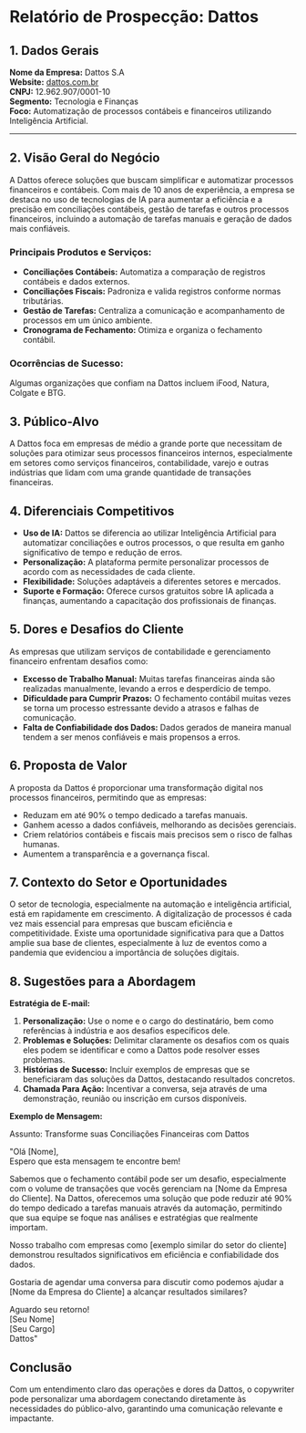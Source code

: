 # Relatório de Prospecção: Dattos

## 1. Dados Gerais

**Nome da Empresa:** Dattos S.A  
**Website:** [dattos.com.br](http://www.dattos.com.br)  
**CNPJ:** 12.962.907/0001-10  
**Segmento:** Tecnologia e Finanças  
**Foco:** Automatização de processos contábeis e financeiros utilizando Inteligência Artificial.  

---

## 2. Visão Geral do Negócio

A Dattos oferece soluções que buscam simplificar e automatizar processos financeiros e contábeis. Com mais de 10 anos de experiência, a empresa se destaca no uso de tecnologias de IA para aumentar a eficiência e a precisão em conciliações contábeis, gestão de tarefas e outros processos financeiros, incluindo a automação de tarefas manuais e geração de dados mais confiáveis.

### Principais Produtos e Serviços:
- **Conciliações Contábeis:** Automatiza a comparação de registros contábeis e dados externos.
- **Conciliações Fiscais:** Padroniza e valida registros conforme normas tributárias.
- **Gestão de Tarefas:** Centraliza a comunicação e acompanhamento de processos em um único ambiente.
- **Cronograma de Fechamento:** Otimiza e organiza o fechamento contábil.

### Ocorrências de Sucesso:
Algumas organizações que confiam na Dattos incluem iFood, Natura, Colgate e BTG.

## 3. Público-Alvo

A Dattos foca em empresas de médio a grande porte que necessitam de soluções para otimizar seus processos financeiros internos, especialmente em setores como serviços financeiros, contabilidade, varejo e outras indústrias que lidam com uma grande quantidade de transações financeiras.

## 4. Diferenciais Competitivos

- **Uso de IA:** Dattos se diferencia ao utilizar Inteligência Artificial para automatizar conciliações e outros processos, o que resulta em ganho significativo de tempo e redução de erros.
- **Personalização:** A plataforma permite personalizar processos de acordo com as necessidades de cada cliente.
- **Flexibilidade:** Soluções adaptáveis a diferentes setores e mercados.
- **Suporte e Formação:** Oferece cursos gratuitos sobre IA aplicada a finanças, aumentando a capacitação dos profissionais de finanças.

## 5. Dores e Desafios do Cliente

As empresas que utilizam serviços de contabilidade e gerenciamento financeiro enfrentam desafios como:
- **Excesso de Trabalho Manual:** Muitas tarefas financeiras ainda são realizadas manualmente, levando a erros e desperdício de tempo.
- **Dificuldade para Cumprir Prazos:** O fechamento contábil muitas vezes se torna um processo estressante devido a atrasos e falhas de comunicação.
- **Falta de Confiabilidade dos Dados:** Dados gerados de maneira manual tendem a ser menos confiáveis e mais propensos a erros.

## 6. Proposta de Valor

A proposta da Dattos é proporcionar uma transformação digital nos processos financeiros, permitindo que as empresas:
- Reduzam em até 90% o tempo dedicado a tarefas manuais.
- Ganhem acesso a dados confiáveis, melhorando as decisões gerenciais.
- Criem relatórios contábeis e fiscais mais precisos sem o risco de falhas humanas.
- Aumentem a transparência e a governança fiscal.

## 7. Contexto do Setor e Oportunidades

O setor de tecnologia, especialmente na automação e inteligência artificial, está em rapidamente em crescimento. A digitalização de processos é cada vez mais essencial para empresas que buscam eficiência e competitividade. Existe uma oportunidade significativa para que a Dattos amplie sua base de clientes, especialmente à luz de eventos como a pandemia que evidenciou a importância de soluções digitais.

## 8. Sugestões para a Abordagem

**Estratégia de E-mail:**

1. **Personalização:** Use o nome e o cargo do destinatário, bem como referências à indústria e aos desafios específicos dele.
2. **Problemas e Soluções:** Delimitar claramente os desafios com os quais eles podem se identificar e como a Dattos pode resolver esses problemas.
3. **Histórias de Sucesso:** Incluir exemplos de empresas que se beneficiaram das soluções da Dattos, destacando resultados concretos.
4. **Chamada Para Ação:** Incentivar a conversa, seja através de uma demonstração, reunião ou inscrição em cursos disponíveis.

**Exemplo de Mensagem:**

Assunto: Transforme suas Conciliações Financeiras com Dattos

"Olá [Nome],  
Espero que esta mensagem te encontre bem!

Sabemos que o fechamento contábil pode ser um desafio, especialmente com o volume de transações que vocês gerenciam na [Nome da Empresa do Cliente]. Na Dattos, oferecemos uma solução que pode reduzir até 90% do tempo dedicado a tarefas manuais através da automação, permitindo que sua equipe se foque nas análises e estratégias que realmente importam.

Nosso trabalho com empresas como [exemplo similar do setor do cliente] demonstrou resultados significativos em eficiência e confiabilidade dos dados.

Gostaria de agendar uma conversa para discutir como podemos ajudar a [Nome da Empresa do Cliente] a alcançar resultados similares?

Aguardo seu retorno!  
[Seu Nome]  
[Seu Cargo]  
Dattos"

## Conclusão

Com um entendimento claro das operações e dores da Dattos, o copywriter pode personalizar uma abordagem conectando diretamente às necessidades do público-alvo, garantindo uma comunicação relevante e impactante.